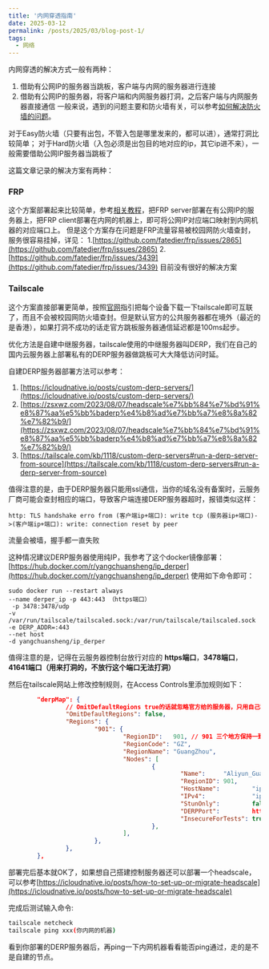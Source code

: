 ```yaml
---
title: '内网穿透指南'
date: 2025-03-12
permalink: /posts/2025/03/blog-post-1/
tags:
  - 网络
---
```


内网穿透的解决方式一般有两种：
1. 借助有公网IP的服务器当跳板，客户端与内网的服务器进行连接
2. 借助有公网IP的服务器，将客户端和内网服务器打洞，之后客户端与内网服务器直接通信
一般来说，遇到的问题主要和防火墙有关，可以参考[如何解决防火墙的问题](https://tailscale.com/blog/how-nat-traversal-works)。

对于Easy防火墙（只要有出包，不管入包是哪里发来的，都可以进），通常打洞比较简单；
对于Hard防火墙（入包必须是出包目的地对应的ip，其它ip进不来），一般需要借助公网IP服务器当跳板了

这篇文章记录的解决方案有两种：
### FRP
这个方案部署起来比较简单，参考[相关教程](https://gofrp.org/zh-cn/docs/overview/)，把FRP server部署在有公网IP的服务器上，把FRP client部署在内网的机器上，即可将公网IP对应端口映射到内网机器的对应端口上。
但是这个方案存在问题是FRP流量容易被校园网防火墙查封，服务很容易挂掉，详见：
1.[https://github.com/fatedier/frp/issues/2865](https://github.com/fatedier/frp/issues/2865)
2.[https://github.com/fatedier/frp/issues/3439](https://github.com/fatedier/frp/issues/3439)
目前没有很好的解决方案

### Tailscale
这个方案直接部署更简单，按照[官网](https://login.tailscale.com/admin/machines)指引把每个设备下载一下tailscale即可互联了，而且不会被校园网防火墙查封。但是默认官方的公共服务器都在境外（最近的是香港），如果打洞不成功的话走官方跳板服务器通信延迟都是100ms起步。

优化方法是自建中继服务器，tailscale使用的中继服务器叫DERP，我们在自己的国内云服务器上部署私有的DERP服务器做跳板可大大降低访问时延。

自建DERP服务器部署方法可以参考：
1. [https://icloudnative.io/posts/custom-derp-servers/](https://icloudnative.io/posts/custom-derp-servers/)
2. [https://zsxwz.com/2023/08/07/headscale%e7%bb%84%e7%bd%91%e8%87%aa%e5%bb%baderp%e4%b8%ad%e7%bb%a7%e8%8a%82%e7%82%b9/](https://zsxwz.com/2023/08/07/headscale%e7%bb%84%e7%bd%91%e8%87%aa%e5%bb%baderp%e4%b8%ad%e7%bb%a7%e8%8a%82%e7%82%b9/)
3. [https://tailscale.com/kb/1118/custom-derp-servers#run-a-derp-server-from-source](https://tailscale.com/kb/1118/custom-derp-servers#run-a-derp-server-from-source)

值得注意的是，由于DERP服务器只能用ssl通信，当你的域名没有备案时，云服务厂商可能会查封相应的端口，导致客户端连接DERP服务器超时，报错类似这样：
```
http: TLS handshake erro from (客户端ip+端口): write tcp (服务器ip+端口)->(客户端ip+端口): write: connection reset by peer
```
流量会被墙，握手都一直失败

这种情况建议DERP服务器使用纯IP，我参考了这个docker镜像部署：
[https://hub.docker.com/r/yangchuansheng/ip_derper](https://hub.docker.com/r/yangchuansheng/ip_derper)
使用如下命令即可：
```
sudo docker run --restart always 
--name derper_ip -p 443:443 （https端口）
 -p 3478:3478/udp 
-v /var/run/tailscale/tailscaled.sock:/var/run/tailscale/tailscaled.sock 
-e DERP_ADDR=:443
--net host 
-d yangchuansheng/ip_derper
```
值得注意的是，记得在云服务器控制台放行对应的 __https端口__，__3478端口__，__41641端口（用来打洞的，不放行这个端口无法打洞）__

然后在tailscale网站上修改控制规则，在Access Controls里添加规则如下：
```json
        "derpMap": {
                // OmitDefaultRegions true的话就忽略官方给的服务器，只用自己私有的
                "OmitDefaultRegions": false,
                "Regions": {
                        "901": {
                                "RegionID":   901, // 901 三个地方保持一致，900开始，多个节点可以往后+1
                                "RegionCode": "GZ",
                                "RegionName": "GuangZhou",
                                "Nodes": [
                                        {
                                                "Name":     "Aliyun_GuangZhou_1",
                                                "RegionID": 901,
                                                "HostName":         "ip", //域名没备案前只能用纯ip
                                                "IPv4":             "ip",
                                                "StunOnly":         false,
                                                "DERPPort":         https端口,
                                                "InsecureForTests": true,
                                        },
                                ],
                        },
                },
        },
```

部署完后基本就OK了，如果想自己搭建控制服务器还可以部署一个headscale，可以参考[https://icloudnative.io/posts/how-to-set-up-or-migrate-headscale](https://icloudnative.io/posts/how-to-set-up-or-migrate-headscale)

完成后测试输入命令:
```bash
tailscale netcheck
tailscale ping xxx(你内网的机器)
```
看到你部署的DERP服务器后，再ping一下内网机器看看能否ping通过，走的是不是自建的节点。
